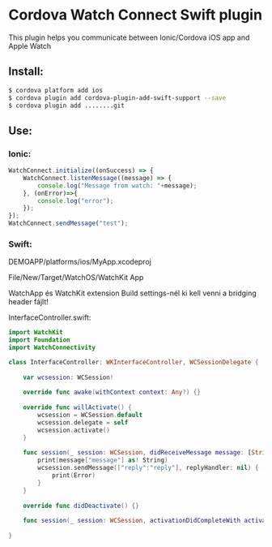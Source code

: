 # Cordova Watch Connect Swift plugin

This plugin helps you communicate between Ionic/Cordova iOS app and Apple Watch

## Install:
```bash
$ cordova platform add ios
$ cordova plugin add cordova-plugin-add-swift-support --save
$ cordova plugin add ........git
```

## Use:

### Ionic:
```js
WatchConnect.initialize((onSuccess) => {
    WatchConnect.listenMessage((message) => {
        console.log("Message from watch: "+message);
    }, (onError)=>{
        console.log("error");
    });
});
WatchConnect.sendMessage("test");
```

### Swift:
DEMOAPP/platforms/ios/MyApp.xcodeproj

File/New/Target/WatchOS/WatchKit App

WatchApp és WatchKit extension Build settings-nél ki kell venni a bridging header fájlt!

InterfaceController.swift:
```swift
import WatchKit
import Foundation
import WatchConnectivity

class InterfaceController: WKInterfaceController, WCSessionDelegate {
    
    var wcsession: WCSession!
    
    override func awake(withContext context: Any?) {}
    
    override func willActivate() {
        wcsession = WCSession.default
        wcsession.delegate = self
        wcsession.activate()
    }
    
    func session(_ session: WCSession, didReceiveMessage message: [String : Any]) {
        print(message["message"] as! String)
        wcsession.sendMessage(["reply":"reply"], replyHandler: nil) { (Error) in
            print(Error)
        }
    }
    
    override func didDeactivate() {}
    
    func session(_ session: WCSession, activationDidCompleteWith activationState: WCSessionActivationState, error: Error?){}
    
}

```